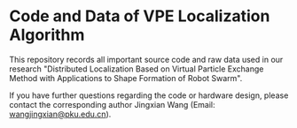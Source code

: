 # Code and Data of VPE Localization Algorithm
This repository records all important source code and raw data used in our research "Distributed Localization Based on Virtual Particle Exchange Method with Applications to Shape Formation of Robot Swarm".

If you have further questions regarding the code or hardware design, please contact the corresponding author Jingxian Wang (Email: wangjingxian@pku.edu.cn).